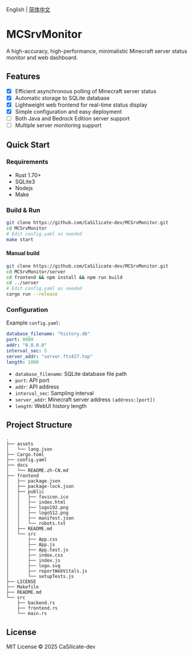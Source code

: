English | [简体中文](docs/README.zh-CN.md)

# MCSrvMonitor

A high-accuracy, high-performance, minimalistic Minecraft server status monitor and web dashboard.

## Features

- [x] Efficient asynchronous polling of Minecraft server status
- [x] Automatic storage to SQLite database
- [x] Lightweight web frontend for real-time status display
- [x] Simple configuration and easy deployment
- [ ] Both Java and Bedrock Edition server support
- [ ] Multiple server monitoring support
## Quick Start

### Requirements

- Rust 1.70+
- SQLite3
- Nodejs
- Make

### Build & Run

```bash
git clone https://github.com/CaSilicate-dev/MCSrvMonitor.git
cd MCSrvMonitor
# Edit config.yaml as needed
make start
```

#### Manual build

```bash
git clone https://github.com/CaSilicate-dev/MCSrvMonitor.git
cd MCSrvMonitor/server
cd frontend && npm install && npm run build
cd ../server
# Edit config.yaml as needed
cargo run --release
```



### Configuration

Example `config.yaml`:

```yaml
database_filename: "history.db"
port: 8000
addr: "0.0.0.0"
interval_sec: 5
server_addr: "server.fts427.top"
length: 1000
```

- `database_filename`: SQLite database file path
- `port`: API port
- `addr`: API address
- `interval_sec`: Sampling interval
- `server_addr`: Minecraft server address `(address:[port])`
- `length`: WebUI history length

## Project Structure

```text
.
├── assets
│   └── lang.json
├── Cargo.toml
├── config.yaml
├── docs
│   └── README.zh-CN.md
├── frontend
│   ├── package.json
│   ├── package-lock.json
│   ├── public
│   │   ├── favicon.ico
│   │   ├── index.html
│   │   ├── logo192.png
│   │   ├── logo512.png
│   │   ├── manifest.json
│   │   └── robots.txt
│   ├── README.md
│   └── src
│       ├── App.css
│       ├── App.js
│       ├── App.test.js
│       ├── index.css
│       ├── index.js
│       ├── logo.svg
│       ├── reportWebVitals.js
│       └── setupTests.js
├── LICENSE
├── Makefile
├── README.md
└── src
    ├── backend.rs
    ├── frontend.rs
    └── main.rs

```

## License

MIT License © 2025 CaSilicate-dev
